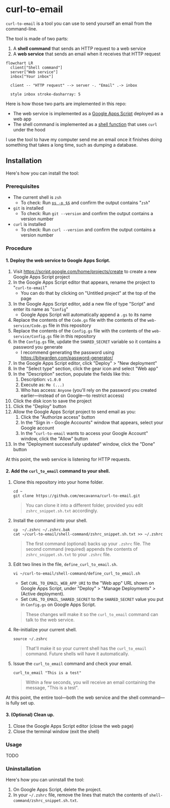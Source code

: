 # curl-to-email

`curl-to-email` is a tool you can use to send yourself an email from the command-line.

The tool is made of two parts:

1. A **shell command** that sends an HTTP request to a web service
2. A **web service** that sends an email when it receives that HTTP request

```mermaid
flowchart LR
  client["Shell command"]
  server["Web service"]
  inbox["Your inbox"]

  client -- "HTTP request" --> server -. "Email" .-> inbox

  style inbox stroke-dasharray: 5
```

Here is how those two parts are implemented in this repo:

- The web service is implemented as a [Google Apps Script](https://www.google.com/script/start/) deployed as a web app
- The shell command is implemented as a [shell function](https://github.com/rothgar/mastering-zsh/blob/master/docs/helpers/functions.md) that uses `curl` under the hood

I use the tool to have my computer send me an email once it finishes doing something that takes a long time, such as dumping a database.

## Installation

Here's how you can install the tool:

### Prerequisites

- The current shell is `zsh`
    - To check: Run [`ps -p $$`](https://askubuntu.com/a/590903) and confirm the output contains "`zsh`"
- `git` is installed
    - To check: Run `git --version` and confirm the output contains a version number
- `curl` is installed
    - To check: Run `curl --version` and confirm the output contains a version number

### Procedure

#### 1. Deploy the web service to Google Apps Script.

1. Visit https://script.google.com/home/projects/create to create a new Google Apps Script project
1. In the Google Apps Script editor that appears, rename the project to "`curl-to-email`"
    - You can do that by clicking on "Untitled project" at the top of the page
1. In the Google Apps Script editor, add a new file of type "Script" and enter its name as "`Config`"
    - Google Apps Script will automatically append a `.gs` to its name
1. Replace the contents of the `Code.gs` file with the contents of the `web-service/Code.gs` file in this repository
1. Replace the contents of the `Config.gs` file with the contents of the `web-service/Config.gs` file in this repository
1. In the `Config.gs` file, update the `SHARED_SECRET` variable so it contains a password you generate
    - I recommend generating the password using https://bitwarden.com/password-generator/
1. In the Google Apps Script editor, click "Deploy" > "New deployment"
1. In the "Select type" section, click the gear icon and select "Web app"
1. In the "Description" section, populate the fields like this:
    1. Description: `v1.0.0`
    1. Execute as: `Me (...)`
    1. Who has access: `Anyone` (you'll rely on the password you created earlier—instead of on Google—to restrict access)
1. Click the disk icon to save the project
1. Click the "Deploy" button
1. Allow the Google Apps Script project to send email as you:
    1. Click the "Authorize access" button
    1. In the "Sign in - Google Accounts" window that appears, select your Google account
    1. In the "`curl-to-email` wants to access your Google Account" window, click the "Allow" button
1. In the "Deployment successfully updated" window, click the "Done" button

At this point, the web service is listening for HTTP requests.

#### 2. Add the `curl_to_email` command to your shell.

1. Clone this repository into your home folder.
    ```shell
    cd ~
    git clone https://github.com/eecavanna/curl-to-email.git
    ```
    > You can clone it into a different folder, provided you edit `zshrc_snippet.sh.txt` accordingly.
1. Install the command into your shell.
    ```shell
    cp  ~/.zshrc ~/.zshrc.bak
    cat ~/curl-to-email/shell-command/zshrc_snippet.sh.txt >> ~/.zshrc
    ```
    > The first command (optional) backs up your `.zshrc` file. The second command (required) appends the contents of `zshrc_snippet.sh.txt` to your `.zshrc` file.
1. Edit two lines in the file, `define_curl_to_email.sh`.
    ```shell
    vi ~/curl-to-email/shell-command/define_curl_to_email.sh
    ```
    - Set `CURL_TO_EMAIL_WEB_APP_URI` to the "Web app" URL shown on Google Apps Script, under "Deploy" > "Manage Deployments" > (Active deployment).
    - Set `CURL_TO_EMAIL_SHARED_SECRET` to the `SHARED_SECRET` value you put in `Config.gs` on Google Apps Script.
    > These changes will make it so the `curl_to_email` command can talk to the web service.
1. Re-initialize your current shell.
    ```shell
    source ~/.zshrc
    ```
    > That'll make it so your current shell has the `curl_to_email` command. Future shells will have it automatically.
1. Issue the `curl_to_email` command and check your email.
    ```shell
    curl_to_email "This is a test"
    ```
    > Within a few seconds, you will receive an email containing the message, "This is a test".

At this point, the entire tool—both the web service and the shell command—is fully set up.

#### 3. (Optional) Clean up.

1. Close the Google Apps Script editor (close the web page)
1. Close the terminal window (exit the shell)

### Usage

TODO

### Uninstallation

Here's how you can uninstall the tool:

1. On Google Apps Script, delete the project.
1. In your `~/.zshrc` file, remove the lines that match the contents of `shell-command/zshrc_snippet.sh.txt`.
